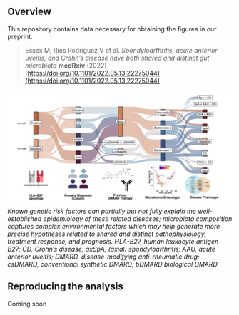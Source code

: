 ## Overview

This repository contains data necessary for obtaining the figures in our preprint. 

> Essex M, Rios Rodriguez V et al. _Spondyloarthritis, acute anterior uveitis, and Crohn’s disease have both shared and distinct gut microbiota_ **medRxiv** (2022) [https://doi.org/10.1101/2022.05.13.22275044](https://doi.org/10.1101/2022.05.13.22275044)

![graphical-abstract](/figures/abstract.png/)*Known genetic risk factors can partially but not fully explain the well-established epidemiology of these related diseases; microbiota composition captures complex environmental factors which may help generate more precise hypotheses related to shared and distinct pathophysiology, treatment response, and prognosis.
HLA-B27, human leukocyte antigen B27; CD, Crohn’s disease; axSpA, (axial) spondyloarthritis; AAU, acute anterior uveitis; DMARD, disease-modifying anti-rheumatic drug; csDMARD, conventional synthetic DMARD; bDMARD biological DMARD*

## Reproducing the analysis

Coming soon
